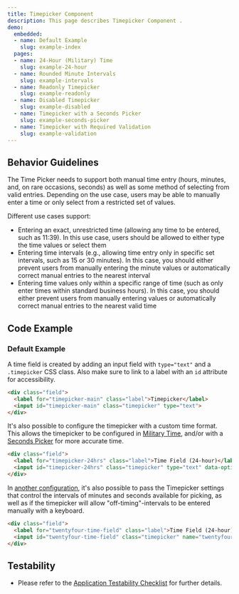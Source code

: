 ```yaml
---
title: Timepicker Component
description: This page describes Timepicker Component .
demo:
  embedded:
  - name: Default Example
    slug: example-index
  pages:
  - name: 24-Hour (Military) Time
    slug: example-24-hour
  - name: Rounded Minute Intervals
    slug: example-intervals
  - name: Readonly Timepicker
    slug: example-readonly
  - name: Disabled Timepicker
    slug: example-disabled
  - name: Timepicker with a Seconds Picker
    slug: example-seconds-picker
  - name: Timepicker with Required Validation
    slug: example-validation
---
```

## Behavior Guidelines

The Time Picker needs to support both manual time entry (hours, minutes, and, on rare occasions, seconds) as well as some method of selecting from valid entries. Depending on the use case, users may be able to manually enter a time or only select from a restricted set of values.

Different use cases support:

- Entering an exact, unrestricted time (allowing any time to be entered, such as 11:39). In this use case, users should be allowed to either type the time values or select them
- Entering time intervals (e.g., allowing time entry only in specific set intervals, such as 15 or 30 minutes). In this case, you should either prevent users from manually entering the minute values or automatically correct manual entries to the nearest interval
- Entering time values only within a specific range of time (such as only enter times within standard business hours). In this case, you should either prevent users from manually entering values or automatically correct manual entries to the nearest valid time

## Code Example

### Default Example

A time field is created by adding an input field with `type="text"` and a `.timepicker` CSS class. Also make sure to link to a label with an `id` attribute for accessibility.

```html
<div class="field">
  <label for="timepicker-main" class="label">Timepicker</label>
  <input id="timepicker-main" class="timepicker" type="text">
</div>
```

It's also possible to configure the timepicker with a custom time format.  This allows the timepicker to be configured in [Military Time](https://design.infor.com/code/ids-enterprise/latest/demo/timepicker/example-24-hour?font=source-sans), and/or with a [Seconds Picker](https://design.infor.com/code/ids-enterprise/latest/demo/timepicker/example-seconds-picker?font=source-sans) for more accurate time.

```html
<div class="field">
  <label for="timepicker-24hrs" class="label">Time Field (24-hour)</label>
  <input id="timepicker-24hrs" class="timepicker" type="text" data-options='{ "timeFormat": "HH:mm" };' />
</div>
```

In [another configuration](https://design.infor.com/code/ids-enterprise/latest/demo/timepicker/example-intervals?font=source-sans), it's also possible to pass the Timepicker settings that control the intervals of minutes and seconds available for picking, as well as if the timepicker will allow "off-timing"-intervals to be entered manually with a keyboard.

```html
<div class="field">
  <label for="twentyfour-time-field" class="label">Time Field (24-hour)</label>
  <input id="twentyfour-time-field" class="timepicker" name="twentyfour-time-field" type="text" data-options='{ "minuteInterval": "10", "roundToInterval": "true"}' />
</div>
```

## Testability

- Please refer to the [Application Testability Checklist](https://design.infor.com/resources/application-testability-checklist) for further details.
